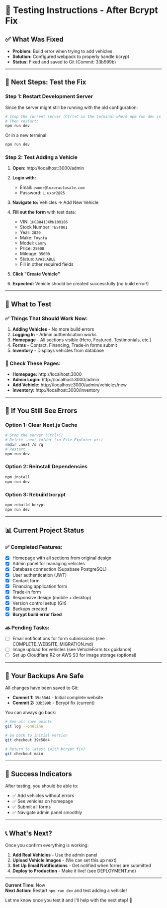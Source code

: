 # 🧪 Testing Instructions - After Bcrypt Fix

## ✅ What Was Fixed
- **Problem:** Build error when trying to add vehicles
- **Solution:** Configured webpack to properly handle bcrypt
- **Status:** Fixed and saved to Git (Commit: 33b599b)

---

## 🔄 Next Steps: Test the Fix

### Step 1: Restart Development Server

Since the server might still be running with the old configuration:

```bash
# Stop the current server (Ctrl+C in the terminal where npm run dev is running)
# Then restart:
npm run dev
```

Or in a new terminal:
```bash
npm run dev
```

### Step 2: Test Adding a Vehicle

1. **Open:** http://localhost:3000/admin
2. **Login with:**
   - Email: `owner@luxorautosale.com`
   - Password: `L.uxor2@25`

3. **Navigate to:** Vehicles → Add New Vehicle
4. **Fill out the form** with test data:
   - VIN: `1HGBH41JXMN109186`
   - Stock Number: `TEST001`
   - Year: `2020`
   - Make: `Toyota`
   - Model: `Camry`
   - Price: `25000`
   - Mileage: `35000`
   - Status: `AVAILABLE`
   - Fill in other required fields

5. **Click "Create Vehicle"**
6. **Expected:** Vehicle should be created successfully (no build error!)

---

## 🎯 What to Test

### ✅ Things That Should Work Now:

1. **Adding Vehicles** - No more build errors
2. **Logging In** - Admin authentication works
3. **Homepage** - All sections visible (Hero, Featured, Testimonials, etc.)
4. **Forms** - Contact, Financing, Trade-in forms submit
5. **Inventory** - Displays vehicles from database

### 📝 Check These Pages:

- **Homepage:** http://localhost:3000
- **Admin Login:** http://localhost:3000/admin
- **Add Vehicle:** http://localhost:3000/admin/vehicles/new
- **Inventory:** http://localhost:3000/inventory

---

## 🐛 If You Still See Errors

### Option 1: Clear Next.js Cache
```bash
# Stop the server (Ctrl+C)
# Delete .next folder (in File Explorer or:)
rmdir .next /s /q
# Restart
npm run dev
```

### Option 2: Reinstall Dependencies
```bash
npm install
npm run dev
```

### Option 3: Rebuild bcrypt
```bash
npm rebuild bcrypt
npm run dev
```

---

## 📊 Current Project Status

### ✅ Completed Features:
- [x] Homepage with all sections from original design
- [x] Admin panel for managing vehicles
- [x] Database connection (Supabase PostgreSQL)
- [x] User authentication (JWT)
- [x] Contact form
- [x] Financing application form
- [x] Trade-in form
- [x] Responsive design (mobile + desktop)
- [x] Version control setup (Git)
- [x] Backups created
- [x] **Bcrypt build error fixed**

### 🔜 Pending Tasks:
- [ ] Email notifications for form submissions (see COMPLETE_WEBSITE_MIGRATION.md)
- [ ] Image upload for vehicles (see VehicleForm.tsx guidance)
- [ ] Set up Cloudflare R2 or AWS S3 for image storage (optional)

---

## 💾 Your Backups Are Safe

All changes have been saved to Git:
- **Commit 1:** `39c58d4` - Initial complete website
- **Commit 2:** `33b599b` - Bcrypt fix (current)

You can always go back:
```bash
# See all save points
git log --oneline

# Go back to initial version
git checkout 39c58d4

# Return to latest (with bcrypt fix)
git checkout main
```

---

## 🎉 Success Indicators

After testing, you should be able to:
- ✅ Add vehicles without errors
- ✅ See vehicles on homepage
- ✅ Submit all forms
- ✅ Navigate admin panel smoothly

---

## 📞 What's Next?

Once you confirm everything is working:

1. **Add Real Vehicles** - Use the admin panel
2. **Upload Vehicle Images** - (We can set this up next)
3. **Set Up Email Notifications** - Get notified when forms are submitted
4. **Deploy to Production** - Make it live! (see DEPLOYMENT.md)

---

**Current Time:** Now  
**Next Action:** Restart `npm run dev` and test adding a vehicle!

Let me know once you test it and I'll help with the next step! 🚀

